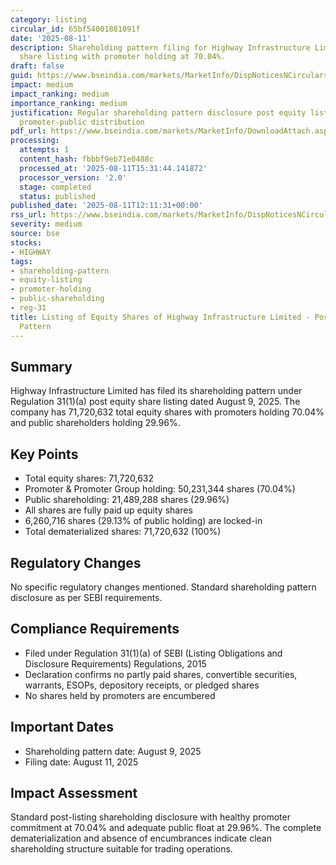 ```yaml
---
category: listing
circular_id: 65bf54001881091f
date: '2025-08-11'
description: Shareholding pattern filing for Highway Infrastructure Limited post equity
  share listing with promoter holding at 70.04%.
draft: false
guid: https://www.bseindia.com/markets/MarketInfo/DispNoticesNCirculars.aspx?Noticeid={C7A59C90-A073-4ACC-BC38-058C1FEF17C7}&noticeno=20250811-30&dt=08/11/2025&icount=30&totcount=58&flag=0
impact: medium
impact_ranking: medium
importance_ranking: medium
justification: Regular shareholding pattern disclosure post equity listing with standard
  promoter-public distribution
pdf_url: https://www.bseindia.com/markets/MarketInfo/DownloadAttach.aspx?id=20250811-30&attachedId=f8e4e9cc-a02b-46f4-bdc3-4aa3708524fc
processing:
  attempts: 1
  content_hash: fbbbf9eb71e0488c
  processed_at: '2025-08-11T15:31:44.141872'
  processor_version: '2.0'
  stage: completed
  status: published
published_date: '2025-08-11T12:11:31+00:00'
rss_url: https://www.bseindia.com/markets/MarketInfo/DispNoticesNCirculars.aspx?Noticeid={C7A59C90-A073-4ACC-BC38-058C1FEF17C7}&noticeno=20250811-30&dt=08/11/2025&icount=30&totcount=58&flag=0
severity: medium
source: bse
stocks:
- HIGHWAY
tags:
- shareholding-pattern
- equity-listing
- promoter-holding
- public-shareholding
- reg-31
title: Listing of Equity Shares of Highway Infrastructure Limited - Post Issue Shareholding
  Pattern
---
```


## Summary

Highway Infrastructure Limited has filed its shareholding pattern under Regulation 31(1)(a) post equity share listing dated August 9, 2025. The company has 71,720,632 total equity shares with promoters holding 70.04% and public shareholders holding 29.96%.

## Key Points

- Total equity shares: 71,720,632
- Promoter & Promoter Group holding: 50,231,344 shares (70.04%)
- Public shareholding: 21,489,288 shares (29.96%)
- All shares are fully paid up equity shares
- 6,260,716 shares (29.13% of public holding) are locked-in
- Total dematerialized shares: 71,720,632 (100%)

## Regulatory Changes

No specific regulatory changes mentioned. Standard shareholding pattern disclosure as per SEBI requirements.

## Compliance Requirements

- Filed under Regulation 31(1)(a) of SEBI (Listing Obligations and Disclosure Requirements) Regulations, 2015
- Declaration confirms no partly paid shares, convertible securities, warrants, ESOPs, depository receipts, or pledged shares
- No shares held by promoters are encumbered

## Important Dates

- Shareholding pattern date: August 9, 2025
- Filing date: August 11, 2025

## Impact Assessment

Standard post-listing shareholding disclosure with healthy promoter commitment at 70.04% and adequate public float at 29.96%. The complete dematerialization and absence of encumbrances indicate clean shareholding structure suitable for trading operations.